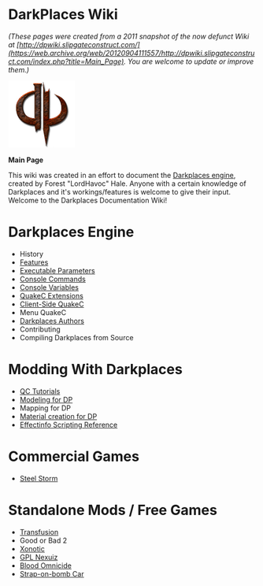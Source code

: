 DarkPlaces Wiki
===============

_(These pages were created from a 2011 snapshot of the now defunct Wiki at [http://dpwiki.slipgateconstruct.com/](https://web.archive.org/web/20120904111557/http://dpwiki.slipgateconstruct.com/index.php?title=Main_Page).
You are welcome to update or improve them.)_

![DarkPlaces Logo](assets/images/darkplaces.png)

**Main Page**

This wiki was created in an effort to document the [Darkplaces engine](https://icculus.org/twilight/darkplaces/), created by Forest "LordHavoc" Hale.
Anyone with a certain knowledge of Darkplaces and it's workings/features is welcome to give their input. Welcome to the Darkplaces Documentation Wiki!  

Darkplaces Engine
=================

-   History
-   [Features](DarkPlaces_Features)
-   [Executable Parameters](Darkplaces_Parameters)
-   [Console Commands](DarkPlaces_Commands)
-   [Console Variables](DarkPlaces_CVars)
-   [QuakeC Extensions](DarkPlaces_Extensions)
-   [Client-Side QuakeC](DarkPlaces_CSQC)
-   Menu QuakeC
-   [Darkplaces Authors](DarkPlaces_Authors)
-   Contributing
-   Compiling Darkplaces from Source

Modding With Darkplaces
=======================

-   [QC Tutorials](DarkPlaces_QC_Tutorials)
-   [Modeling for DP](DarkPlaces_Modeling)
-   Mapping for DP
-   [Material creation for DP](DarkPlaces_Materials)
-   [Effectinfo Scripting Reference](DarkPlaces_Effectinfo)

Commercial Games
================

-   [Steel Storm](http://steel-storm.com/)

Standalone Mods / Free Games
============================

-   [Transfusion](http://www.transfusion-game.com/)
-   Good or Bad 2
-   [Xonotic](http://www.xonotic.org/)
-   [GPL Nexuiz](http://www.alientrap.org/nexuiz/)
-   [Blood Omnicide](http://www.legacy-of-kain.ru/bo1/omnicide_eng.shtml)
-   [Strap-on-bomb Car](http://www.kot-in-action.com/)
